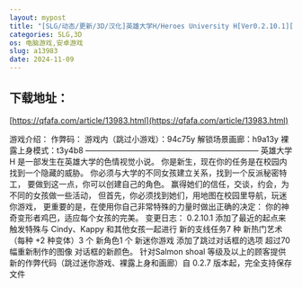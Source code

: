 ```yaml
---
layout: mypost
title: "[SLG/动态/更新/3D/汉化]英雄大学H/Heroes University H[Ver0.2.10.1][PC+安卓/1.1G]"
categories: SLG,3D
os: 电脑游戏,安卓游戏
slug: a13983
date: 2024-11-09
---
```


## 下载地址：

[https://qfafa.com/article/13983.html](https://qfafa.com/article/13983.html)

游戏介绍：
作弊码：
游戏内（跳过小游戏）：94c75y
解锁场景画廊：h9a13y
裸露上身模式：t3y4b8
——————————————————————
英雄大学H 是一部发生在英雄大学的色情视觉小说。
你是新生，现在你的任务是在校园内找到一个隐藏的威胁。
你必须与大学的不同女孩建立关系，找到一个反派秘密特工，
要做到这一点，你可以创建自己的角色。
赢得她们的信任，交谈，约会，为不同的女孩做一些活动，
但首先，你必须找到她们，用地图在校园里导航，玩迷你游戏，
更重要的是，在使用你自己非常特殊的力量时做出正确的决定：
你的神奇变形者鸡巴，适应每个女孩的完美。
变更日志：
0.2.10.1
添加了最近的起点来触发特殊与 Cindy、Kappy 和其他女孩一起进行
新的支线任务7 种
新热门艺术（每种 +2 种变体）3 个
新角色1 个
新迷你游戏
添加了跳过对话框的选项
超过70 幅重新制作的图像
对话框的新颜色。
针对Salmon shoal 等级及以上的顾客提供新的作弊代码（跳过迷你游戏、裸露上身和画廊）自 0.2.7 版本起，完全支持保存文件